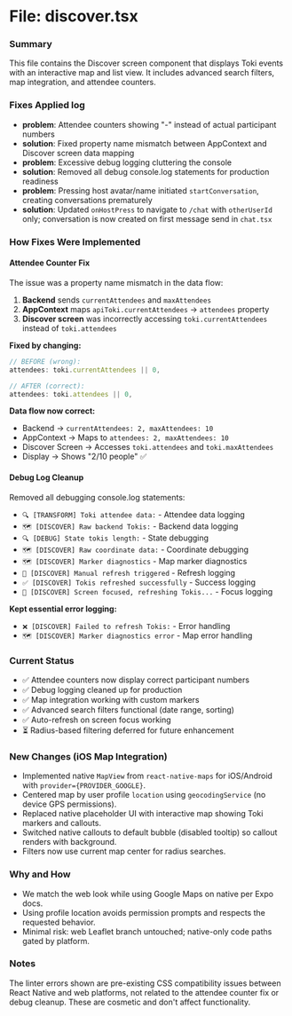 # File: discover.tsx

### Summary
This file contains the Discover screen component that displays Toki events with an interactive map and list view. It includes advanced search filters, map integration, and attendee counters.

### Fixes Applied log
- **problem**: Attendee counters showing "-" instead of actual participant numbers
- **solution**: Fixed property name mismatch between AppContext and Discover screen data mapping
- **problem**: Excessive debug logging cluttering the console
- **solution**: Removed all debug console.log statements for production readiness
- **problem**: Pressing host avatar/name initiated `startConversation`, creating conversations prematurely
- **solution**: Updated `onHostPress` to navigate to `/chat` with `otherUserId` only; conversation is now created on first message send in `chat.tsx`

### How Fixes Were Implemented

#### **Attendee Counter Fix**
The issue was a property name mismatch in the data flow:
1. **Backend** sends `currentAttendees` and `maxAttendees`
2. **AppContext** maps `apiToki.currentAttendees` → `attendees` property
3. **Discover screen** was incorrectly accessing `toki.currentAttendees` instead of `toki.attendees`

**Fixed by changing:**
```typescript
// BEFORE (wrong):
attendees: toki.currentAttendees || 0,

// AFTER (correct):
attendees: toki.attendees || 0,
```

**Data flow now correct:**
- Backend → `currentAttendees: 2, maxAttendees: 10`
- AppContext → Maps to `attendees: 2, maxAttendees: 10`
- Discover Screen → Accesses `toki.attendees` and `toki.maxAttendees`
- Display → Shows "2/10 people" ✅

#### **Debug Log Cleanup**
Removed all debugging console.log statements:
- `🔍 [TRANSFORM] Toki attendee data:` - Attendee data logging
- `🗺️ [DISCOVER] Raw backend Tokis:` - Backend data logging
- `🔍 [DEBUG] State tokis length:` - State debugging
- `🗺️ [DISCOVER] Raw coordinate data:` - Coordinate debugging
- `🗺️ [DISCOVER] Marker diagnostics` - Map marker diagnostics
- `🔄 [DISCOVER] Manual refresh triggered` - Refresh logging
- `✅ [DISCOVER] Tokis refreshed successfully` - Success logging
- `🔄 [DISCOVER] Screen focused, refreshing Tokis...` - Focus logging

**Kept essential error logging:**
- `❌ [DISCOVER] Failed to refresh Tokis:` - Error handling
- `🗺️ [DISCOVER] Marker diagnostics error` - Map error handling

### Current Status
- ✅ Attendee counters now display correct participant numbers
- ✅ Debug logging cleaned up for production
- ✅ Map integration working with custom markers
- ✅ Advanced search filters functional (date range, sorting)
- ✅ Auto-refresh on screen focus working
- ⏳ Radius-based filtering deferred for future enhancement

### New Changes (iOS Map Integration)
- Implemented native `MapView` from `react-native-maps` for iOS/Android with `provider={PROVIDER_GOOGLE}`.
- Centered map by user profile `location` using `geocodingService` (no device GPS permissions).
- Replaced native placeholder UI with interactive map showing Toki markers and callouts.
- Switched native callouts to default bubble (disabled tooltip) so callout renders with background.
- Filters now use current map center for radius searches.

### Why and How
- We match the web look while using Google Maps on native per Expo docs.
- Using profile location avoids permission prompts and respects the requested behavior.
- Minimal risk: web Leaflet branch untouched; native-only code paths gated by platform.

### Notes
The linter errors shown are pre-existing CSS compatibility issues between React Native and web platforms, not related to the attendee counter fix or debug cleanup. These are cosmetic and don't affect functionality.
